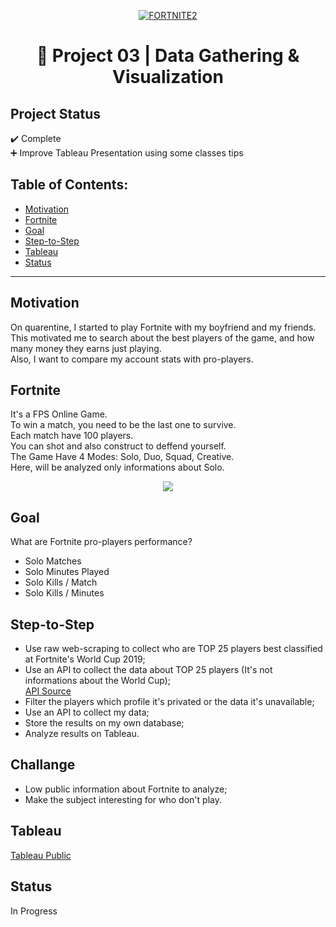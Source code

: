 <p align="center"><a href="https://imgbb.com/"><img src="https://i.ibb.co/841cFQX/FORTNITE2.jpg" alt="FORTNITE2" border="0"></a><br /><a target='_blank' href='https://imgbb.com/'></a></p>
<h1 align="center">🔎 Project 03  | Data Gathering & Visualization</h>

## Project Status
:heavy_check_mark: Complete <br>
➕ Improve Tableau Presentation using some classes tips

## Table of Contents:

- [Motivation](#motivation)
- [Fortnite](#Fortnite)
- [Goal](#goal)
- [Step-to-Step](#Step-to-Step)
- [Tableau](#Tableau)
- [Status](#status)
---

## Motivation
On quarentine, I started to play Fortnite with my boyfriend and my friends.<br>
This motivated me to search about the best players of the game, and how many money they earns just playing.<br>
Also, I want to compare my account stats with pro-players.<br>

## Fortnite
It's a FPS Online Game.<br> 
To win a match, you need to be the last one to survive.<br>
Each match have 100 players. <br>
You can shot and also construct to deffend yourself.<br>
The Game Have 4 Modes: Solo, Duo, Squad, Creative.<br> 
Here, will be analyzed only informations about Solo.
<p align="center">
  <img src="https://i.imgur.com/AUbj4rS.jpg">
</p>

## Goal
What are Fortnite pro-players performance? 
- Solo Matches
- Solo Minutes Played
- Solo Kills / Match
- Solo Kills / Minutes

## Step-to-Step
- Use raw web-scraping to collect who are TOP 25 players best classified at Fortnite's World Cup 2019;<br>
- Use an API to collect the data about TOP 25 players (It's not informations about the World Cup);<br>
<a href="https://dash.fortnite-api.com/">API Source <br></a>
- Filter the players which profile it's privated or the data it's unavailable;<br>
- Use an API to collect my data;<br>
- Store the results on my own database;<br>
- Analyze results on Tableau.<br>

## Challange
- Low public information about Fortnite to analyze;
- Make the subject interesting for who don't play.

## Tableau
<a href="https://public.tableau.com/profile/leticia.fossato#!/vizhome/Proj-Fortnite/Histria1?publish=yes">Tableau Public</a>

## Status
In Progress
